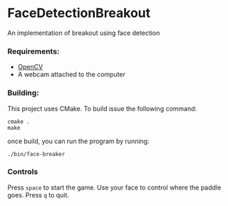 # FaceDetectionBreakout
An implementation of breakout using face detection

### Requirements:
* [OpenCV](https://opencv.org)
* A webcam attached to the computer

### Building:
This project uses CMake.  To build issue the following command:
```
cmake .
make
```

once build, you can run the program by running:
```
./bin/face-breaker
```

### Controls
Press `space` to start the game.  Use your face to control where the paddle goes. Press `q` to quit.
